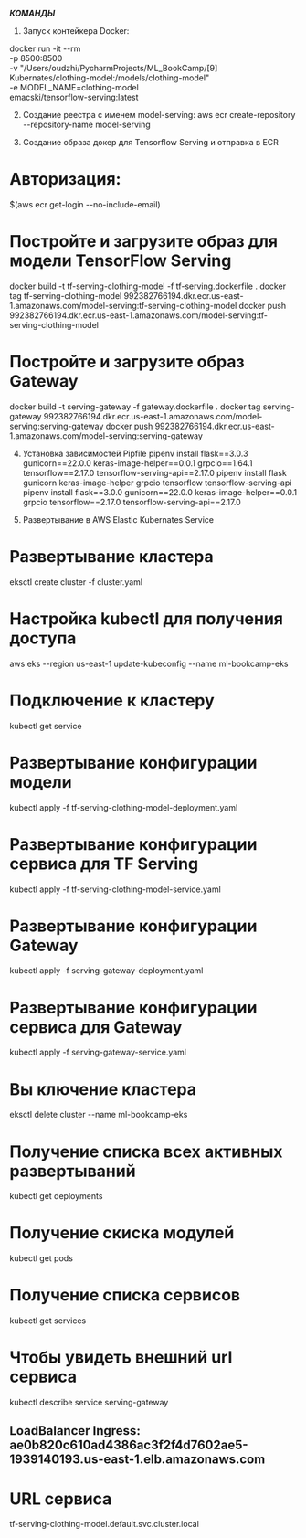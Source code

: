 ***КОМАНДЫ***

1) Запуск контейкера Docker:

docker run -it --rm \
    -p 8500:8500 \
    -v "/Users/oudzhi/PycharmProjects/ML_BookCamp/[9] Kubernates/clothing-model:/models/clothing-model" \
    -e MODEL_NAME=clothing-model \
    emacski/tensorflow-serving:latest

2) Создание реестра с именем model-serving:
aws ecr create-repository --repository-name model-serving

3) Создание образа докер для Tensorflow Serving  и отправка в ECR

# Авторизация:
$(aws ecr get-login --no-include-email)

 # Постройте и загрузите образ для модели TensorFlow Serving
docker build -t tf-serving-clothing-model -f tf-serving.dockerfile .
docker tag tf-serving-clothing-model 992382766194.dkr.ecr.us-east-1.amazonaws.com/model-serving:tf-serving-clothing-model
docker push 992382766194.dkr.ecr.us-east-1.amazonaws.com/model-serving:tf-serving-clothing-model

# Постройте и загрузите образ Gateway
docker build -t serving-gateway -f gateway.dockerfile .
docker tag serving-gateway 992382766194.dkr.ecr.us-east-1.amazonaws.com/model-serving:serving-gateway
docker push 992382766194.dkr.ecr.us-east-1.amazonaws.com/model-serving:serving-gateway


4) Установка зависимостей Pipfile
pipenv install flask==3.0.3 gunicorn==22.0.0 keras-image-helper==0.0.1 grpcio==1.64.1 tensorflow==2.17.0 tensorflow-serving-api==2.17.0
pipenv install flask gunicorn keras-image-helper grpcio tensorflow tensorflow-serving-api
pipenv install flask==3.0.0 gunicorn==22.0.0 keras-image-helper==0.0.1 grpcio tensorflow==2.17.0 tensorflow-serving-api==2.17.0


5) Развертывание в AWS Elastic Kubernates Service
# Развертывание кластера
eksctl create cluster -f cluster.yaml
# Настройка kubectl для получения доступа
aws eks --region us-east-1 update-kubeconfig --name ml-bookcamp-eks
# Подключение к кластеру
kubectl get service
# Развертывание конфигурации модели
kubectl apply -f tf-serving-clothing-model-deployment.yaml
# Развертывание конфигурации сервиса для TF Serving
kubectl apply -f tf-serving-clothing-model-service.yaml
# Развертывание конфигурации Gateway
kubectl apply -f serving-gateway-deployment.yaml
# Развертывание конфигурации сервиса для Gateway
kubectl apply -f serving-gateway-service.yaml
# Вы ключение кластера
eksctl delete cluster --name ml-bookcamp-eks


# Получение списка всех активных развертываний
kubectl get deployments
# Получение скиска модулей
kubectl get pods
# Получение списка сервисов
kubectl get services
# Чтобы увидеть внешний url сервиса
kubectl describe service serving-gateway
## LoadBalancer Ingress:     ae0b820c610ad4386ac3f2f4d7602ae5-1939140193.us-east-1.elb.amazonaws.com

# URL сервиса
tf-serving-clothing-model.default.svc.cluster.local

